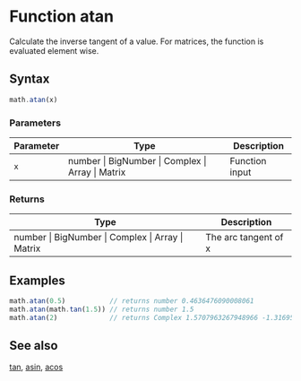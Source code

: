 <!-- Note: This file is automatically generated from source code comments. Changes made in this file will be overridden. -->
# Function atan
Calculate the inverse tangent of a value.
For matrices, the function is evaluated element wise.
## Syntax
```js
math.atan(x)
```
### Parameters
Parameter | Type | Description
--------- | ---- | -----------
`x` | number &#124; BigNumber &#124; Complex &#124; Array &#124; Matrix | Function input
### Returns
Type | Description
---- | -----------
number &#124; BigNumber &#124; Complex &#124; Array &#124; Matrix | The arc tangent of x
## Examples
```js
math.atan(0.5)           // returns number 0.4636476090008061
math.atan(math.tan(1.5)) // returns number 1.5
math.atan(2)             // returns Complex 1.5707963267948966 -1.3169578969248166 i
```
## See also
[tan](tan.md),
[asin](asin.md),
[acos](acos.md)

